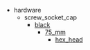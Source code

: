 * hardware
  * screw_socket_cap
    * [black](hardware/screw_socket_cap/black)
      * [75_mm](hardware/screw_socket_cap/black/75_mm)
        * [hex_head](hex_head)
